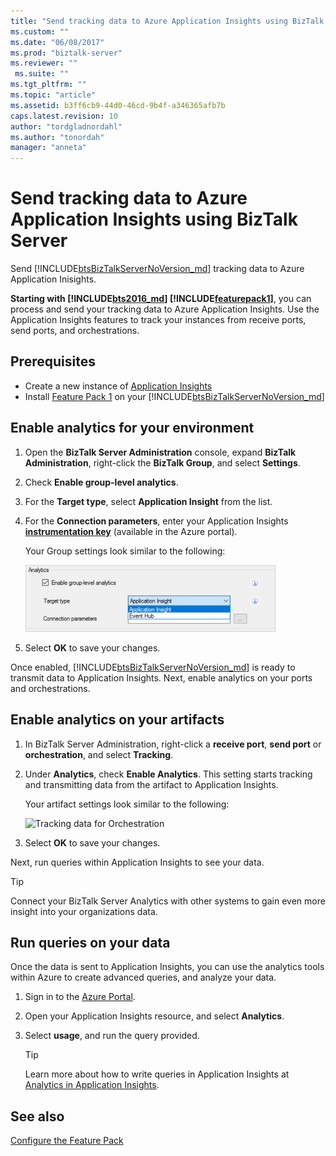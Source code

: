 ```yaml
---
title: "Send tracking data to Azure Application Insights using BizTalk Server | Microsoft Docs"
ms.custom: ""
ms.date: "06/08/2017"
ms.prod: "biztalk-server"
ms.reviewer: ""
 ms.suite: ""
ms.tgt_pltfrm: ""
ms.topic: "article"
ms.assetid: b3ff6cb9-44d0-46cd-9b4f-a346365afb7b
caps.latest.revision: 10
author: "tordgladnordahl"
ms.author: "tonordah"
manager: "anneta"
---
```

# Send tracking data to Azure Application Insights using BizTalk Server
Send [!INCLUDE[btsBizTalkServerNoVersion_md](../includes/btsbiztalkservernoversion-md.md)] tracking data to Azure Application Inisights. 

**Starting with [!INCLUDE[bts2016_md](../includes/bts2016-md.md)] [!INCLUDE[featurepack1](../includes/featurepack1.md)]**, you can process and send your tracking data to Azure Application Insights. Use the Application Insights features to track your instances from receive ports, send ports, and orchestrations.

## Prerequisites
* Create a new instance of [Application Insights](https://docs.microsoft.com/en-us/azure/application-insights/app-insights-create-new-resource)
* Install [Feature Pack 1](https://www.microsoft.com/download/details.aspx?id=55100) on your [!INCLUDE[btsBizTalkServerNoVersion_md](../includes/btsbiztalkservernoversion-md.md)]

## Enable analytics for your environment

1. Open the **BizTalk Server Administration** console, expand **BizTalk Administration**, right-click the **BizTalk Group**, and select **Settings**. 
2. Check **Enable group-level analytics**.
3. For the **Target type**, select **Application Insight** from the list.
4. For the **Connection parameters**, enter your Application Insights **[instrumentation key](https://docs.microsoft.com/en-us/azure/application-insights/app-insights-create-new-resource)** (available in the Azure portal).

    Your Group settings look similar to the following: 

    ![Enable analytics for your environment](../core/media/environmentsettingapplicationinishgt.PNG)

5. Select **OK** to save your changes. 

Once enabled, [!INCLUDE[btsBizTalkServerNoVersion_md](../includes/btsbiztalkservernoversion-md.md)] is ready to transmit data to Application Insights. Next, enable analytics on your ports and orchestrations. 

## Enable analytics on your artifacts

1. In BizTalk Server Administration, right-click a **receive port**, **send port** or **orchestration**, and select **Tracking**.
2. Under **Analytics**, check **Enable Analytics**. This setting starts tracking and transmitting data from the artifact to Application Insights.

    Your artifact settings look similar to the following: 
    
    ![Tracking data for Orchestration](../core/media/orchestrationsettingsapplicationinsight.PNG)

3. Select **OK** to save your changes.

Next, run queries within Application Insights to see your data.  

> [!TIP]
> Connect your BizTalk Server Analytics with other systems to gain even more insight into your organizations data.

## Run queries on your data
Once the data is sent to Application Insights, you can use the analytics tools within Azure to create advanced queries, and analyze your data.

1. Sign in to the [Azure Portal](https://portal.azure.com).
2. Open your Application Insights resource, and select **Analytics**.
3. Select **usage**, and run the query provided.

    > [!TIP]
    > Learn more about how to write queries in Application Insights at [Analytics in Application Insights](https://docs.microsoft.com/azure/application-insights/app-insights-analytics).
    
## See also
 [Configure the Feature Pack](../core/configure-the-feature-pack.md)